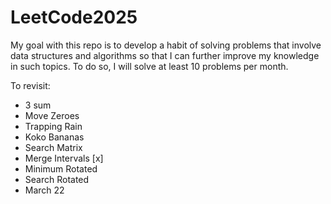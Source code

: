 # LeetCode2025

My goal with this repo is to develop a habit of solving problems that involve data structures and algorithms so that I can further improve my knowledge in such topics. To do so, I will solve at least 10 problems per month.


To revisit:
- 3 sum
- Move Zeroes
- Trapping Rain
- Koko Bananas
- Search Matrix
- Merge Intervals [x]
- Minimum Rotated
- Search Rotated
- March 22
